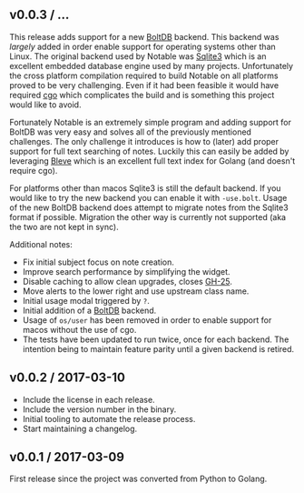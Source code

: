 ## v0.0.3 / ...

This release adds support for a new
[BoltDB](https://github.com/boltdb/bolt) backend.  This backend was
*largely* added in order enable support for operating systems other
than Linux. The original backend used by Notable was
[Sqlite3](https://www.sqlite.org/) which is an excellent embedded
database engine used by many projects. Unfortunately the cross
platform compilation required to build Notable on all platforms proved
to be very challenging. Even if it had been feasible it would have
required [cgo](https://golang.org/cmd/cgo/) which complicates the
build and is something this project would like to avoid.

Fortunately Notable is an extremely simple program and adding support
for BoltDB was very easy and solves all of the previously mentioned
challenges. The only challenge it introduces is how to (later) add
proper support for full text searching of notes. Luckily this can
easily be added by leveraging [Bleve](http://www.blevesearch.com/)
which is an excellent full text index for Golang (and doesn't require
cgo).

For platforms other than macos Sqlite3 is still the default backend.
If you would like to try the new backend you can enable it with
`-use.bolt`. Usage of the new BoltDB backend does attempt to migrate
notes from the Sqlite3 format if possible. Migration the other way is
currently not supported (aka the two are not kept in sync).

Additional notes:

* Fix initial subject focus on note creation.
* Improve search performance by simplifying the widget.
* Disable caching to allow clean upgrades, closes [GH-25](https://github.com/jmcfarlane/notable/issues/25).
* Move alerts to the lower right and use upstream class name.
* Initial usage modal triggered by `?`.
* Initial addition of a [BoltDB](https://github.com/boltdb/bolt) backend.
* Usage of `os/user` has been removed in order to enable support for
  macos without the use of cgo.
* The tests have been updated to run twice, once for each backend. The
  intention being to maintain feature parity until a given backend is
  retired.


## v0.0.2 / 2017-03-10

* Include the license in each release.
* Include the version number in the binary.
* Initial tooling to automate the release process.
* Start maintaining a changelog.

## v0.0.1 / 2017-03-09

First release since the project was converted from Python to Golang.
